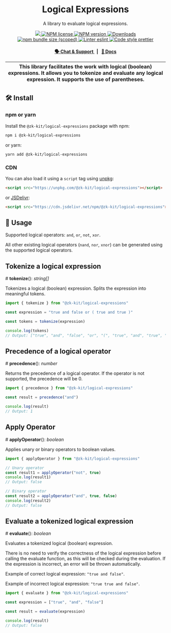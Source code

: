 <p align="center">
    <h1 align="center">
        Logical Expressions
    </h1>
    <p align="center">A library to evaluate logical expressions.</p>
</p>

<p align="center">
    <a href="https://github.com/privacy-scaling-explorations/zk-kit">
        <img src="https://img.shields.io/badge/project-zk--kit-blue.svg?style=flat-square">
    </a>
    <a href="https://github.com/privacy-scaling-explorations/zk-kit/tree/main/packages/logical-expressions/LICENSE">
        <img alt="NPM license" src="https://img.shields.io/npm/l/%40zk-kit%2Flogical-expressions?style=flat-square">
    </a>
    <a href="https://www.npmjs.com/package/@zk-kit/logical-expressions">
        <img alt="NPM version" src="https://img.shields.io/npm/v/@zk-kit/logical-expressions?style=flat-square" />
    </a>
    <a href="https://npmjs.org/package/@zk-kit/logical-expressions">
        <img alt="Downloads" src="https://img.shields.io/npm/dm/@zk-kit/logical-expressions.svg?style=flat-square" />
    </a>
    <a href="https://bundlephobia.com/package/@zk-kit/logical-expressions">
        <img alt="npm bundle size (scoped)" src="https://img.shields.io/bundlephobia/minzip/@zk-kit/logical-expressions" />
    </a>
    <a href="https://eslint.org/">
        <img alt="Linter eslint" src="https://img.shields.io/badge/linter-eslint-8080f2?style=flat-square&logo=eslint" />
    </a>
    <a href="https://prettier.io/">
        <img alt="Code style prettier" src="https://img.shields.io/badge/code%20style-prettier-f8bc45?style=flat-square&logo=prettier" />
    </a>
</p>

<div align="center">
    <h4>
        <a href="https://appliedzkp.org/discord">
            🗣️ Chat &amp; Support
        </a>
        <span>&nbsp;&nbsp;|&nbsp;&nbsp;</span>
        <a href="https://zkkit.pse.dev/modules/_zk_kit_logical_expressions.html">
            📘 Docs
        </a>
    </h4>
</div>

| This library facilitates the work with logical (boolean) expressions. It allows you to tokenize and evaluate any logical expression. It supports the use of parentheses. |
| ------------------------------------------------------------------------------------------------------------------------------------------------------------------------ |

## 🛠 Install

### npm or yarn

Install the `@zk-kit/logical-expressions` package with npm:

```bash
npm i @zk-kit/logical-expressions
```

or yarn:

```bash
yarn add @zk-kit/logical-expressions
```

### CDN

You can also load it using a `script` tag using [unpkg](https://unpkg.com/):

```html
<script src="https://unpkg.com/@zk-kit/logical-expressions"></script>
```

or [JSDelivr](https://www.jsdelivr.com/):

```html
<script src="https://cdn.jsdelivr.net/npm/@zk-kit/logical-expressions"></script>
```

## 📜 Usage

Supported logical operators: `and`, `or`, `not`, `xor`.

All other existing logical operators (`nand`, `nor`, `xnor`) can be generated using the supported logical operators.

## Tokenize a logical expression

\# **tokenize**(): _string[]_

Tokenizes a logical (boolean) expression.
Splits the expression into meaningful tokens.

```ts
import { tokenize } from "@zk-kit/logical-expressions"

const expression = "true and false or ( true and true )"

const tokens = tokenize(expression)

console.log(tokens)
// Output: ["true", "and", "false", "or", "(", "true", "and", "true", ")"]
```

## Precedence of a logical operator

\# **precedence**(): _number_

Returns the precedence of a logical operator. If the operator is not supported, the precedence will be 0.

```ts
import { precedence } from "@zk-kit/logical-expressions"

const result = precedence("and")

console.log(result)
// Output: 1
```

## Apply Operator

\# **applyOperator**(): _boolean_

Applies unary or binary operators to boolean values.

```ts
import { applyOperator } from "@zk-kit/logical-expressions"

// Unary operator
const result1 = applyOperator("not", true)
console.log(result1)
// Output: false

// Binary operator
const result2 = applyOperator("and", true, false)
console.log(result2)
// Output: false
```

## Evaluate a tokenized logical expression

\# **evaluate**(): _boolean_

Evaluates a tokenized logical (boolean) expression.

There is no need to verify the correctness of the logical expression before calling the evaluate function, as this will be checked during the evaluation. If the expression is incorrect, an error will be thrown automatically.

Example of correct logical expression: `"true and false"`.

Example of incorrect logical expression: `"true true and false"`.

```ts
import { evaluate } from "@zk-kit/logical-expressions"

const expression = ["true", "and", "false"]

const result = evaluate(expression)

console.log(result)
// Output: false
```
